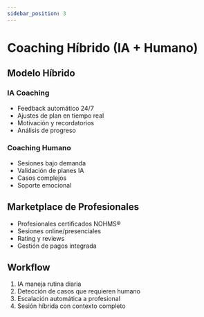 ```yaml
---
sidebar_position: 3
---
```


# Coaching Híbrido (IA + Humano)

## Modelo Híbrido

### IA Coaching
- Feedback automático 24/7
- Ajustes de plan en tiempo real
- Motivación y recordatorios
- Análisis de progreso

### Coaching Humano
- Sesiones bajo demanda
- Validación de planes IA
- Casos complejos
- Soporte emocional

## Marketplace de Profesionales

- Profesionales certificados NOHMS®
- Sesiones online/presenciales
- Rating y reviews
- Gestión de pagos integrada

## Workflow

1. IA maneja rutina diaria
2. Detección de casos que requieren humano
3. Escalación automática a profesional
4. Sesión híbrida con contexto completo
